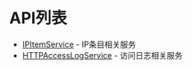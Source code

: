 # API列表
* [IPItemService](Services/IPItemService.md) - IP条目相关服务
* [HTTPAccessLogService](Services/HTTPAccessLogService.md) - 访问日志相关服务